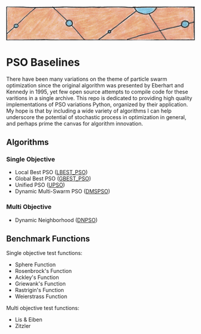 ![particles](https://github.com/SioKCronin/PSO-baselines/blob/master/common/media/particles.png)

# PSO Baselines

There have been many variations on the theme of particle swarm optimization since the original algorithm was presented by Eberhart and Kennedy in 1995, yet few open source attempts to compile code for these varitions in a single archive. This repo is dedicated to providing high quality implementations of PSO variations Python, organized by their application. My hope is that by including a wide variety of algorithms I can help underscore the potential of stochastic process in optimization in general, and perhaps prime the canvas for algorithm innovation.

## Algorithms
### Single Objective 

* Local Best PSO ([LBEST_PSO](https://github.com/SioKCronin/PSO-baselines/tree/master/pso))
* Global Best PSO ([GBEST_PSO](https://github.com/SioKCronin/PSO-baselines/tree/master/pso))
* Unified PSO ([UPSO](https://github.com/SioKCronin/PSO-baselines/tree/master/upso))
* Dynamic Multi-Swarm PSO ([DMSPSO](https://github.com/SioKCronin/PSO-baselines/tree/master/dmspso))

### Multi Objective

* Dynamic Neighborhood ([DNPSO](https://github.com/SioKCronin/PSO-baselines/tree/master/dnpso))

## Benchmark Functions

Single objective test functions:
* Sphere Function
* Rosenbrock's Function
* Ackley's Function
* Griewank's Function
* Rastrigin's Function
* Weierstrass Function

Multi objective test functions:
* Lis & Eiben
* Zitzler
